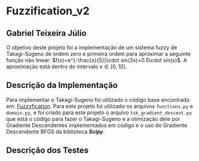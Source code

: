 ﻿# Fuzzification_v2

## Gabriel Teixeira Júlio

O objetivo deste projeto foi a implementação de um sistema fuzzy de Takagi-Sugeno de ordem zero e primeira ordem para aproximar a seguinte função não linear: $f(x)=e^{-\frac{x}{5}}\cdot sin(3x)+0.5\cdot sin(x)$. A aproximação está dentro do intervalo $x\in [0,10]$.

## Descrição da Implementação

Para implementar o Takagi-Sugeno foi utilizado o código base encontrado em: [Fuzzyfication](https://github.com/Kingdrasill/Fuzzification). Para este projeto foi utilizado os arquivos `functions.py` e `domain.py`, e foi criado para este projeto o arquivo `tsk_gradient_descent.py` que está o código para fazer o Takagi-Sugeno e a otimização dele por Gradiente Descendentes implementados em código e o uso do Gradiente Descendente BFGS da biblioteca **_Scipy_**.



## Descrição dos Testes
